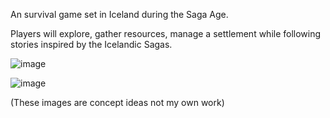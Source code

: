 An survival game set in Iceland during the Saga Age.

Players will explore, gather resources, manage a settlement while following stories inspired by the Icelandic Sagas.

![image](https://github.com/user-attachments/assets/caa82414-9854-4f3b-a4c8-ff6c77f94450)

![image](https://github.com/user-attachments/assets/b396614b-22ad-4e33-a843-5fa45d15cb60)

(These images are concept ideas not my own work)
